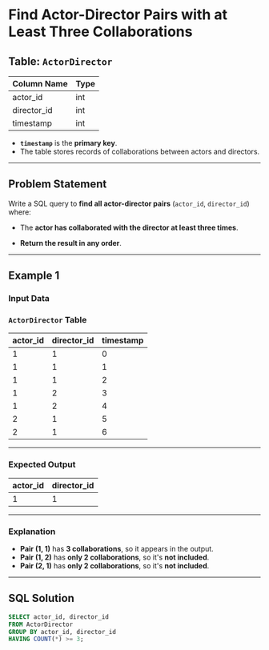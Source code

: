 # Find Actor-Director Pairs with at Least Three Collaborations

## **Table: `ActorDirector`**

| Column Name  | Type |
|-------------|------|
| actor_id    | int  |
| director_id | int  |
| timestamp   | int  |

- **`timestamp`** is the **primary key**.
- The table stores records of collaborations between actors and directors.

---

## **Problem Statement**
Write a SQL query to **find all actor-director pairs** (`actor_id`, `director_id`) where:
- The **actor has collaborated with the director at least three times**.

- **Return the result in any order**.

---

## **Example 1**

### **Input Data**

### **`ActorDirector` Table**
| actor_id | director_id | timestamp |
|----------|------------|-----------|
| 1        | 1          | 0         |
| 1        | 1          | 1         |
| 1        | 1          | 2         |
| 1        | 2          | 3         |
| 1        | 2          | 4         |
| 2        | 1          | 5         |
| 2        | 1          | 6         |

---

### **Expected Output**
| actor_id | director_id |
|----------|------------|
| 1        | 1          |

---

### **Explanation**
- **Pair (1, 1)** has **3 collaborations**, so it appears in the output.
- **Pair (1, 2)** has **only 2 collaborations**, so it's **not included**.
- **Pair (2, 1)** has **only 2 collaborations**, so it's **not included**.

---

## **SQL Solution**
```sql
SELECT actor_id, director_id
FROM ActorDirector
GROUP BY actor_id, director_id
HAVING COUNT(*) >= 3;
